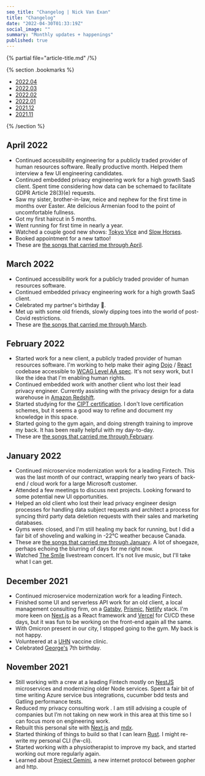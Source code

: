 ```yaml
---
seo_title: "Changelog | Nick Van Exan"
title: "Changelog"
date: "2022-04-30T01:33:19Z"
social_image: ""
summary: "Monthly updates + happenings"
published: true
---
```


{% partial file="article-title.md" /%}

{% section .bookmarks %}

- [2022.04](#april-2022)
- [2022.03](#march-2022)
- [2022.02](#february-2022)
- [2022.01](#january-2022)
- [2021.12](#december-2021)
- [2021.11](#november-2021)

{% /section %}

## April 2022

- Continued accessibility engineering for a publicly traded provider of human resources software. Really productive month. Helped them interview a few UI engineering candidates.
- Continued embedded privacy engineering work for a high growth SaaS client. Spent time considering how data can be schemaed to facilitate GDPR Article 28(3)(e) requests.
- Saw my sister, brother-in-law, neice and nephew for the first time in months over Easter. Ate delicious Armenian food to the point of uncomfortable fullness.
- Got my first haircut in 5 months.
- Went running for first time in nearly a year.
- Watched a couple good new shows: [Tokyo Vice](https://www.imdb.com/title/tt2887954/) and [Slow Horses](https://www.imdb.com/title/tt5875444/).
- Booked appointment for a new tattoo!
- These are [the songs that carried me through April](https://open.spotify.com/playlist/7HPy8tb3vmtfSNrvExnqAK?si=8282076e00e54937).

## March 2022

- Continued accessibility work for a publicly traded provider of human resources software.
- Continued embedded privacy engineering work for a high growth SaaS client.
- Celebrated my partner's birthday 🥳.
- Met up with some old friends, slowly dipping toes into the world of post-Covid restrictions.
- These are [the songs that carried me through March](https://open.spotify.com/playlist/3g9FSelbTS0gebIwuNruLn?si=ba2e7bc130584ee8).

## February 2022

- Started work for a new client, a publicly traded provider of human resources software. I'm working to help make their aging [Dojo](https://dojotoolkit.org/) / [React](https://reactjs.org/) codebase accessible to [WCAG Level AA spec](https://www.w3.org/WAI/WCAG2AA-Conformance). It's not sexy work, but I like the idea that I'm enabling human rights.
- Continued embedded work with another client who lost their lead privacy engineer. Currently assisting with the privacy design for a data warehouse in [Amazon Redshift](https://aws.amazon.com/redshift/).
- Started studying for the [CIPT certification](https://iapp.org/certify/cipt/). I don't love certification schemes, but it seems a good way to refine and document my knowledge in this space.
- Started going to the gym again, and doing strength training to improve my back. It has been really helpful with my day-to-day.
- These are [the songs that carried me through February](https://open.spotify.com/playlist/5udMNSYCeBkA1hvTTPxUbZ?si=e03b6d864a2042d7).

## January 2022

- Continued microservice modernization work for a leading Fintech. This was the last month of our contract, wrapping nearly two years of back-end / cloud work for a large Microsoft customer.
- Attended a few meetings to discuss next projects. Looking forward to some potential new UI opportunities.
- Helped an old client who lost their lead privacy engineer design processes for handling data subject requests and architect a process for syncing third party data deletion requests with their sales and marketing databases.
- Gyms were closed, and I'm still healing my back for running, but I did a fair bit of shoveling and walking in -22°C weather because Canada.
- These are [the songs that carried me through January](https://open.spotify.com/playlist/4gSjDpT2Ji05A4VEL5n2A6?si=e2f98e53be87497a). A lot of shoegaze, perhaps echoing the blurring of days for me right now.
- Watched [The Smile](https://www.thesmiletheband.com/) livestream concert. It's not live music, but I'll take what I can get.

## December 2021

- Continued microservice modernization work for a leading Fintech.
- Finished some UI and serverless API work for an old client, a local management consulting firm, on a [Gatsby](https://www.gatsbyjs.com/), [Prismic](https://prismic.io/), [Netlify](https://www.netlify.com/) stack. I'm more keen on [Next.js](https://nextjs.org/) as a React framework and [Vercel](https://vercel.com/) for CI/CD these days, but it was fun to be working on the front-end again all the same.
- With Omicron present in our city, I stopped going to the gym. My back is not happy.
- Volunteered at a [UHN](https://www.uhn.ca/) vaccine clinic.
- Celebrated [George's](https://www.instagram.com/georgevancheung/) 7th birthday.

## November 2021

- Still working with a crew at a leading Fintech mostly on [NestJS](https://nestjs.com/) microservices and modernizing older Node services. Spent a fair bit of time writing Azure service bus integrations, cucumber bdd tests and Gatling performance tests.
- Reduced my privacy consulting work . I am still advising a couple of companies but I’m not taking on new work in this area at this time so I can focus more on engineering work.
- Rebuilt this personal site with [Next.js](https://nextjs.org/) and [mdx](https://mdxjs.com).
- Started thinking of things to build so that I can learn [Rust](https://www.rust-lang.org/). I might re-write my personal CLI (fw-cli).
- Started working with a physiotherapist to improve my back, and started working out more regularly again.
- Learned about [Project Gemini](https://gemini.circumlunar.space/), a new internet protocol between gopher and http.
